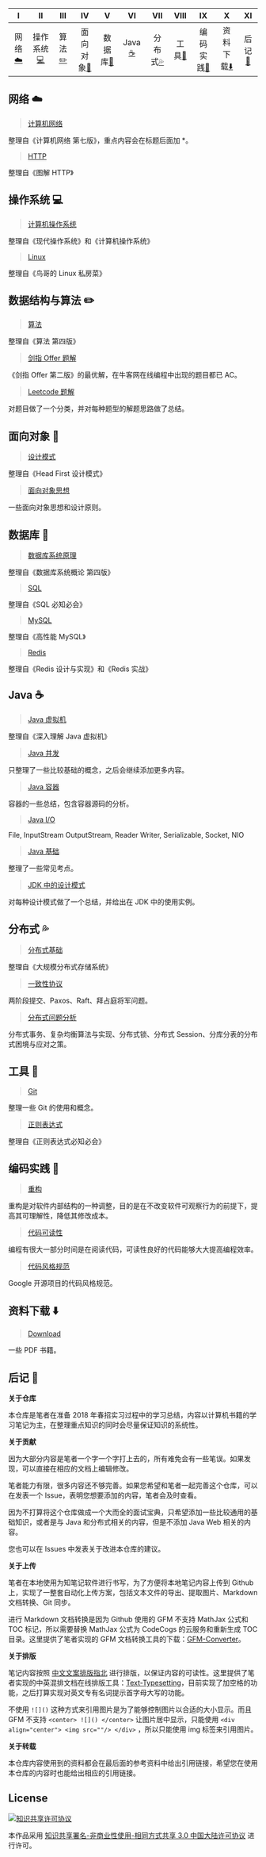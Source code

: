 <!-- ![](https://img.shields.io/badge/update-today-blue.svg) ![](https://img.shields.io/badge/gitbook-making-lightgrey.svg)</br> -->
| Ⅰ | Ⅱ | Ⅲ | Ⅳ | Ⅴ | Ⅵ | Ⅶ | Ⅷ | Ⅸ | Ⅹ | Ⅺ |
| :--------: | :---------: | :---------: | :---------: | :---------: | :---------:| :---------: | :-------: | :-------:| :------:| :-------:|
|网络[:cloud:](#网络-cloud) |操作系统[:computer:](#操作系统-computer)| 算法[:pencil2:](#数据结构与算法-pencil2)| 面向对象[:couple:](#面向对象-couple) |数据库[:floppy_disk:](#数据库-floppy_disk)| Java [:coffee:](#java-coffee)| 分布式[:sweat_drops:](#分布式-sweat_drops)| 工具[:hammer:](#工具-hammer)| 编码实践[:speak_no_evil:](#编码实践-speak_no_evil)| 资料下载[:arrow_down:](#资料下载-arrow_down)| 后记[:memo:](#后记-memo) |

## 网络 :cloud:

> [计算机网络](https://github.com/Jedfferry/review-conputer/tree/master/Interview-Notebook-master/notes/计算机网络.md)

整理自《计算机网络 第七版》，重点内容会在标题后面加 \*。

> [HTTP](https://github.com/Jedfferry/review-conputer/tree/master/Interview-Notebook-master/notes/HTTP.md)

整理自《图解 HTTP》

## 操作系统 :computer:

> [计算机操作系统](https://github.com/Jedfferry/review-conputer/tree/master/Interview-Notebook-master/notes/计算机操作系统.md)

整理自《现代操作系统》和《计算机操作系统》

> [Linux](https://github.com/Jedfferry/review-conputer/tree/master/Interview-Notebook-master/notes/Linux.md)

整理自《鸟哥的 Linux 私房菜》

## 数据结构与算法 :pencil2:

> [算法](https://github.com/Jedfferry/review-conputer/tree/master/Interview-Notebook-master/notes/算法.md)

整理自《算法 第四版》

> [剑指 Offer 题解](https://github.com/Jedfferry/review-conputer/tree/master/Interview-Notebook-master/notes/剑指%20offer%20题解.md)

《剑指 Offer 第二版》的最优解，在牛客网在线编程中出现的题目都已 AC。

> [Leetcode 题解](https://github.com/Jedfferry/review-conputer/tree/master/Interview-Notebook-master/notes/Leetcode%20题解.md)

对题目做了一个分类，并对每种题型的解题思路做了总结。

## 面向对象 :couple:

> [设计模式](https://github.com/Jedfferry/review-conputer/tree/master/Interview-Notebook-master/notes/设计模式.md)

整理自《Head First 设计模式》

> [面向对象思想](https://github.com/Jedfferry/review-conputer/tree/master/Interview-Notebook-master/notes/面向对象思想.md)

一些面向对象思想和设计原则。

## 数据库 :floppy_disk:

> [数据库系统原理](https://github.com/Jedfferry/review-conputer/tree/master/Interview-Notebook-master/notes/数据库系统原理.md)

整理自《数据库系统概论 第四版》

> [SQL](https://github.com/Jedfferry/review-conputer/tree/master/Interview-Notebook-master/notes/SQL.md)

整理自《SQL 必知必会》

> [MySQL](https://github.com/Jedfferry/review-conputer/tree/master/Interview-Notebook-master/notes/MySQL.md)

整理自《高性能 MySQL》

> [Redis](https://github.com/Jedfferry/review-conputer/tree/master/Interview-Notebook-master/notes/Redis.md)

整理自《Redis 设计与实现》和《Redis 实战》

## Java :coffee:

> [Java 虚拟机](https://github.com/Jedfferry/review-conputer/tree/master/Interview-Notebook-master/notes/Java%20虚拟机.md)

整理自《深入理解 Java 虚拟机》

> [Java 并发](https://github.com/Jedfferry/review-conputer/tree/master/Interview-Notebook-master/notes/Java%20并发.md)

只整理了一些比较基础的概念，之后会继续添加更多内容。

> [Java 容器](https://github.com/Jedfferry/review-conputer/tree/master/Interview-Notebook-master/notes/Java%20容器.md)

容器的一些总结，包含容器源码的分析。

> [Java I/O](https://github.com/Jedfferry/review-conputer/tree/master/Interview-Notebook-master/notes/Java%20IO.md)

File, InputStream OutputStream, Reader Writer, Serializable, Socket, NIO

> [Java 基础](https://github.com/Jedfferry/review-conputer/tree/master/Interview-Notebook-master/notes/Java%20基础.md)

整理了一些常见考点。

> [JDK 中的设计模式](https://github.com/Jedfferry/review-conputer/tree/master/Interview-Notebook-master/notes/JDK%20中的设计模式.md)

对每种设计模式做了一个总结，并给出在 JDK 中的使用实例。

## 分布式 :sweat_drops:

> [分布式基础](https://github.com/Jedfferry/review-conputer/tree/master/Interview-Notebook-master/notes/分布式基础.md)

整理自《大规模分布式存储系统》

> [一致性协议](https://github.com/Jedfferry/review-conputer/tree/master/Interview-Notebook-master/notes/一致性协议.md)

两阶段提交、Paxos、Raft、拜占庭将军问题。

> [分布式问题分析](https://github.com/Jedfferry/review-conputer/tree/master/Interview-Notebook-master/notes/分布式问题分析.md)

分布式事务、复杂均衡算法与实现、分布式锁、分布式 Session、分库分表的分布式困境与应对之策。

## 工具 :hammer:

> [Git](https://github.com/Jedfferry/review-conputer/tree/master/Interview-Notebook-master/notes/Git.md)

整理一些 Git 的使用和概念。

> [正则表达式](https://github.com/Jedfferry/review-conputer/tree/master/Interview-Notebook-master/notes/正则表达式.md)

整理自《正则表达式必知必会》

## 编码实践 :speak_no_evil:

> [重构](https://github.com/Jedfferry/review-conputer/tree/master/Interview-Notebook-master/notes/重构.md)

重构是对软件内部结构的一种调整，目的是在不改变软件可观察行为的前提下，提高其可理解性，降低其修改成本。

> [代码可读性](https://github.com/Jedfferry/review-conputer/tree/master/Interview-Notebook-master/notes/代码可读性.md)

编程有很大一部分时间是在阅读代码，可读性良好的代码能够大大提高编程效率。

> [代码风格规范](https://github.com/Jedfferry/review-conputer/tree/master/Interview-Notebook-master/notes/代码风格规范.md)

Google 开源项目的代码风格规范。

## 资料下载 :arrow_down:

> [Download](https://github.com/CyC2018/Interview-Notebook/blob/master/other/download.md)

一些 PDF 书籍。

## 后记 :memo:

**关于仓库**

本仓库是笔者在准备 2018 年春招实习过程中的学习总结，内容以计算机书籍的学习笔记为主，在整理重点知识的同时会尽量保证知识的系统性。 

**关于贡献**

因为大部分内容是笔者一个字一个字打上去的，所有难免会有一些笔误。如果发现，可以直接在相应的文档上编辑修改。

笔者能力有限，很多内容还不够完善。如果您希望和笔者一起完善这个仓库，可以在发表一个 Issue，表明您想要添加的内容，笔者会及时查看。

因为不打算将这个仓库做成一个大而全的面试宝典，只希望添加一些比较通用的基础知识，或者是与 Java 和分布式相关的内容，但是不添加 Java Web 相关的内容。

您也可以在 Issues 中发表关于改进本仓库的建议。

**关于上传**

笔者在本地使用为知笔记软件进行书写，为了方便将本地笔记内容上传到 Github 上，实现了一整套自动化上传方案，包括文本文件的导出、提取图片、Markdown 文档转换、Git 同步。

进行 Markdown 文档转换是因为 Github 使用的 GFM 不支持 MathJax 公式和 TOC 标记，所以需要替换 MathJax 公式为 CodeCogs 的云服务和重新生成 TOC 目录。这里提供了笔者实现的 GFM 文档转换工具的下载：[GFM-Converter](https://github.com/CyC2018/GFM-Converter)。

**关于排版**

笔记内容按照 [中文文案排版指北](http://mazhuang.org/wiki/chinese-copywriting-guidelines/#%E4%B8%8D%E8%A6%81%E4%BD%BF%E7%94%A8%E4%B8%8D%E5%9C%B0%E9%81%93%E7%9A%84%E7%BC%A9%E5%86%99) 进行排版，以保证内容的可读性。这里提供了笔者实现的中英混排文档在线排版工具：[Text-Typesetting](https://github.com/CyC2018/Markdown-Typesetting)，目前实现了加空格的功能，之后打算实现对英文专有名词提示首字母大写的功能。

不使用 `![]()` 这种方式来引用图片是为了能够控制图片以合适的大小显示。而且 GFM 不支持 `<center> ![]() </center>` 让图片居中显示，只能使用 `<div align="center"> <img src=""/> </div>` ，所以只能使用 img 标签来引用图片。

**关于转载**

本仓库内容使用到的资料都会在最后面的参考资料中给出引用链接，希望您在使用本仓库的内容时也能给出相应的引用链接。

## License

<a rel="license" href="http://creativecommons.org/licenses/by-nc-sa/3.0/cn/"><img alt="知识共享许可协议" style="border-width:0" src="https://i.creativecommons.org/l/by-nc-sa/3.0/cn/88x31.png" /></a>

本作品采用 <a rel="license" href="http://creativecommons.org/licenses/by-nc-sa/3.0/cn/">知识共享署名-非商业性使用-相同方式共享 3.0 中国大陆许可协议</a> 进行许可。

